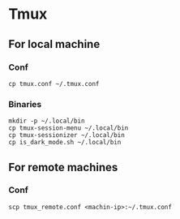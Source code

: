 # Tmux

## For local machine

### Conf
```
cp tmux.conf ~/.tmux.conf
```

### Binaries
```
mkdir -p ~/.local/bin
cp tmux-session-menu ~/.local/bin
cp tmux-sessionizer ~/.local/bin
cp is_dark_mode.sh ~/.local/bin
```
## For remote machines

### Conf
```
scp tmux_remote.conf <machin-ip>:~/.tmux.conf
```
